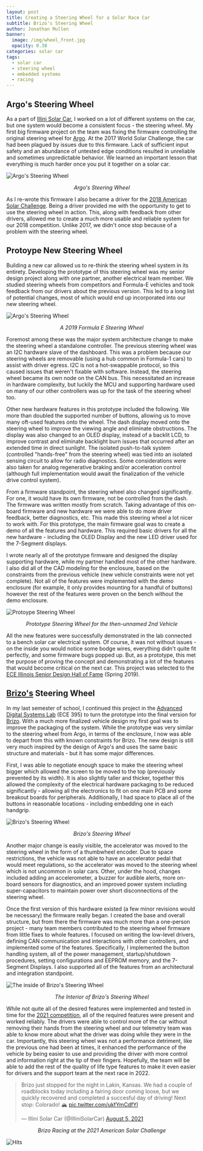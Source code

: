 ```yaml
---
layout: post
title: Creating a Steering Wheel for a Solar Race Car
subtitle: Brizo's Steering Wheel
author: Jonathan Mullen
banner:
  image: /img/wheel_front.jpg
  opacity: 0.38
categories: solar car
tags:
  - solar car
  - steering wheel
  - embedded systems
  - racing
---
```


## Argo's Steering Wheel

As a part of [Illini Solar Car](https://www.illinisolarcar.com/), I worked on a lot of different systems on the car, but one system would become a consistent focus - the steering wheel. My first big firmware project on the team was fixing the firmware controlling the original steering wheel for [Argo](https://www.illinisolarcar.com/argo). At the 2017 World Solar Challenge, the car had been plagued by issues due to this firmware. Lack of sufficient input safety and an abundance of untested edge conditions resulted in unreliable and sometimes unpredictable behavior. We learned an important lesson that everything is much harder once you put it together on a solar car.

![Argo's Steering Wheel](/img/argo_wheel.jpg)
<p align="center"><i>Argo's Steering Wheel<br></i></p>

As I re-wrote this firmware I also became a driver for the [2018 American Solar Challenge](https://www.illinisolarcar.com/asc-2018). Being a driver provided me with the opportunity to get to use the steering wheel in action. This, along with feedback from other drivers, allowed me to create a much more usable and reliable system for our 2018 competition. Unlike 2017, we didn't once stop because of a problem with the steering wheel.

## Protoype New Steering Wheel

Building a new car allowed us to re-think the steering wheel system in its entirety. Developing the prototype of this steering wheel was my senior design project along with one partner, another electrical team member. We studied steering wheels from competitors and Formula-E vehicles and took feedback from our drivers about the previous version. This led to a long list of potential changes, most of which would end up incorporated into our new steering wheel.

![Argo's Steering Wheel](/img/formulae_wheel.jpg)
<p align="center"><i>A 2019 Formula E Steering Wheel<br></i></p>

Foremost among these was the major system architecture change to make the steering wheel a standalone controller. The previous steering wheel was an I2C hardware slave of the dashboard. This was a problem because our steering wheels are removable (using a hub common in Formula-1 cars) to assist with driver egress. I2C is not a hot-swappable protocol, so this caused issues that weren't fixable with software. Instead, the steering wheel became its own node on the CAN bus. This necessitated an increase in hardware complexity, but luckily the MCU and supporting hardware used on many of our other controllers was up for the task of the steering wheel too.

Other new hardware features in this prototype included the following. We more than doubled the supported number of buttons, allowing us to move many oft-used features onto the wheel. The dash display moved onto the steering wheel to improve the viewing angle and eliminate obstructions. The display was also changed to an OLED display, instead of a backlit LCD, to improve contrast and eliminate backlight burn issues that occurred after an extended time in direct sunlight. The isolated push-to-talk system (controlled "hands-free" from the steering wheel) was tied into an isolated sensing circuit to allow for radio diagnostics. Some considerations were also taken for analog regenerative braking and/or acceleration control (although full implementation would await the finalization of the vehicle drive control system).

From a firmware standpoint, the steering wheel also changed significantly. For one, it would have its own firmware, not be controlled from the dash. The firmware was written mostly from scratch. Taking advantage of this on-board firmware and new hardware we were able to do more driver feedback, better diagnostics, etc. This made this steering wheel a lot nicer to work with. For this prototype, the main firmware goal was to create a demo of all the features and hardware. This required basic drivers for all the new hardware - including the OLED Display and the new LED driver used for the 7-Segment displays.

I wrote nearly all of the prototype firmware and designed the display supporting hardware, while my partner handled most of the other hardware. I also did all of the CAD modeling for the enclosure, based on the constraints from the previous vehicle (new vehicle constraints were not yet complete). Not all of the features were implemented with the demo enclosure (for example, it only provides mounting for a handful of buttons) however the rest of the features were proven on the bench without the demo enclosure.

![Protoype Steering Wheel](/img/prototype_wheel.jpg)
<p align="center"><i>Prototype Steering Wheel for the then-unnamed 2nd Vehicle<br></i></p>

All the new features were successfully demonstrated in the lab connected to a bench solar car electrical system. Of course, it was not without issues - on the inside you would notice some bodge wires, everything didn't quite fit perfectly, and some firmware bugs popped up. But, as a prototype, this met the purpose of proving the concept and demonstrating a lot of the features that would become critical on the next car. This project was selected to the [ECE Illinois Senior Design Hall of Fame](https://courses.engr.illinois.edu/ece445/hall-of-fame.asp) (Spring 2019).


## [Brizo's](https://www.illinisolarcar.com/brizo) Steering Wheel

In my last semester of school, I continued this project in the [Advanced Digital Systems Lab](https://wiki.illinois.edu/wiki/display/ece395/Illini+Solar+Car+Steering+Wheel) (ECE 395) to turn the prototype into the final version for [Brizo](https://www.illinisolarcar.com/brizo). With a much more finalized vehicle design my first goal was to improve the packaging of the system. While the prototype was very similar to the steering wheel from Argo, in terms of the enclosure, I now was able to depart from this with known constraints for Brizo. The new design is still very much inspired by the design of Argo's and uses the same basic structure and materials - but it has some major differences.

First, I was able to negotiate enough space to make the steering wheel bigger which allowed the screen to be moved to the top (previously prevented by its width). It is also slightly taller and thicker, together this allowed the complexity of the electrical hardware packaging to be reduced significantly - allowing all the electronics to fit on one main PCB and some breakout boards for peripherals. Additionally, I had space to place all of the buttons in reasonable locations - including embedding one in each handgrip.

![Brizo's Steering Wheel](/img/wheel_front.jpg)
<p align="center"><i>Brizo's Steering Wheel<br></i></p>

Another major change is easily visible, the accelerator was moved to the steering wheel in the form of a thumbwheel encoder. Due to space restrictions, the vehicle was not able to have an accelerator pedal that would meet regulations, so the accelerator was moved to the steering wheel which is not uncommon in solar cars. Other, under the hood, changes included adding an accelerometer, a buzzer for audible alerts, more on-board sensors for diagnostics, and an improved power system including super-capacitors to maintain power over short disconnections of the steering wheel.

Once the first version of this hardware existed (a few minor revisions would be necessary) the firmware really began. I created the base and overall structure, but from there the firmware was much more than a one-person project - many team members contributed to the steering wheel firmware from little fixes to whole features. I focused on writing the low-level drivers, defining CAN communication and interactions with other controllers, and implemented some of the features. Specifically, I implemented the button handling system, all of the power management, startup/shutdown procedures, setting configurations and EEPROM memory, and the 7-Segment Displays. I also supported all of the features from an architectural and integration standpoint.

![The inside of Brizo's Steering Wheel](/img/wheel_inside.jpg)
<p align="center"><i>The Interior of Brizo's Steering Wheel<br></i></p>

While not quite all of the desired features were implemented and tested in time for the [2021 competition](https://www.illinisolarcar.com/asc-2021), all of the required features were present and worked reliably. The drivers were able to control more of the car without removing their hands from the steering wheel and our telemetry team was able to know more about what the driver was doing while they were in the car. Importantly, this steering wheel was not a performance detriment, like the previous one had been at times, it enhanced the performance of the vehicle by being easier to use and providing the driver with more control and information right at the tip of their fingers. Hopefully, the team will be able to add the rest of the quality of life type features to make it even easier for drivers and the support team at the next race in 2022.

<blockquote class="twitter-tweet"><p lang="en" dir="ltr">Brizo just stopped for the night in Lakin, Kansas. We had a couple of roadblocks today including a fairing door coming loose, but we quickly recovered and completed a succesful day of driving! Next stop: Colorado! 🏔 <a href="https://t.co/ukfYmCdfYl">pic.twitter.com/ukfYmCdfYl</a></p>&mdash; Illini Solar Car (@IlliniSolarCar) <a href="https://twitter.com/IlliniSolarCar/status/1423094672793260032?ref_src=twsrc%5Etfw">August 5, 2021</a></blockquote> 

<p align="center"><i>Brizo Racing at the 2021 American Solar Challenge<br></i></p>

![Hits](https://hitcounter.pythonanywhere.com/count/tag.svg?url=https%3A%2F%2Fjtmullen.github.io%2Fsolar%2Fcar%2F2021%2F08%2F28%2FSolar-Car-Steering-Wheel.html)

<script async src="https://platform.twitter.com/widgets.js" charset="utf-8"></script> 